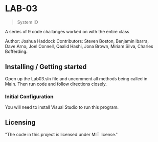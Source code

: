 # LAB-03
> System IO

A series of 9 code challanges worked on with the entire class.

Author: Joshua Haddock
Contributors: Steven Boston, Benjamin Ibarra, Dave Arno, Joel Connell, Qaalid Hashi, Jona Brown, Miriam Silva, Charles Bofferding.

## Installing / Getting started

Open up the Lab03.sln file and uncomment all methods being called in Main. Then run code and follow directions closely.

### Initial Configuration

You will need to install Visual Studio to run this program.

## Licensing

"The code in this project is licensed under MIT license."
